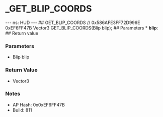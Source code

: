 # _GET_BLIP_COORDS

--- ns: HUD --- ## GET_BLIP_COORDS  // 0x586AFE3FF72D996E 0xEF6FF47B Vector3 GET_BLIP_COORDS(Blip blip);   ## Parameters * **blip**:  ## Return value

### Parameters
* Blip blip

### Return Value
* Vector3

### Notes
* AP Hash: 0x0xEF6FF47B
* Build: 811


